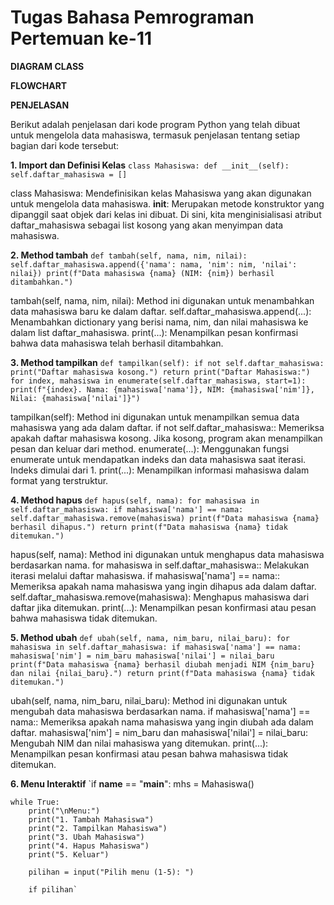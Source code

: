 # Tugas Bahasa Pemrograman Pertemuan ke-11

**DIAGRAM CLASS**

**FLOWCHART**

**PENJELASAN**

Berikut adalah penjelasan dari kode program Python yang telah dibuat untuk mengelola data mahasiswa, termasuk penjelasan tentang setiap bagian dari kode tersebut:

**1. Import dan Definisi Kelas**
`class Mahasiswa:
    def __init__(self):
        self.daftar_mahasiswa = []`

class Mahasiswa: Mendefinisikan kelas Mahasiswa yang akan digunakan untuk mengelola data mahasiswa.
__init__: Merupakan metode konstruktor yang dipanggil saat objek dari kelas ini dibuat. Di sini, kita menginisialisasi atribut daftar_mahasiswa sebagai list kosong yang akan menyimpan data mahasiswa.


**2. Method tambah**
`def tambah(self, nama, nim, nilai):
    self.daftar_mahasiswa.append({'nama': nama, 'nim': nim, 'nilai': nilai})
    print(f"Data mahasiswa {nama} (NIM: {nim}) berhasil ditambahkan.")`

tambah(self, nama, nim, nilai): Method ini digunakan untuk menambahkan data mahasiswa baru ke dalam daftar.
self.daftar_mahasiswa.append(...): Menambahkan dictionary yang berisi nama, nim, dan nilai mahasiswa ke dalam list daftar_mahasiswa.
print(...): Menampilkan pesan konfirmasi bahwa data mahasiswa telah berhasil ditambahkan.


**3. Method tampilkan**
`def tampilkan(self):
    if not self.daftar_mahasiswa:
        print("Daftar mahasiswa kosong.")
        return
    print("Daftar Mahasiswa:")
    for index, mahasiswa in enumerate(self.daftar_mahasiswa, start=1):
        print(f"{index}. Nama: {mahasiswa['nama']}, NIM: {mahasiswa['nim']}, Nilai: {mahasiswa['nilai']}")`
        
tampilkan(self): Method ini digunakan untuk menampilkan semua data mahasiswa yang ada dalam daftar.
if not self.daftar_mahasiswa:: Memeriksa apakah daftar mahasiswa kosong. Jika kosong, program akan menampilkan pesan dan keluar dari method.
enumerate(...): Menggunakan fungsi enumerate untuk mendapatkan indeks dan data mahasiswa saat iterasi. Indeks dimulai dari 1.
print(...): Menampilkan informasi mahasiswa dalam format yang terstruktur.


**4. Method hapus**
`def hapus(self, nama):
    for mahasiswa in self.daftar_mahasiswa:
        if mahasiswa['nama'] == nama:
            self.daftar_mahasiswa.remove(mahasiswa)
            print(f"Data mahasiswa {nama} berhasil dihapus.")
            return
    print(f"Data mahasiswa {nama} tidak ditemukan.")`
    
hapus(self, nama): Method ini digunakan untuk menghapus data mahasiswa berdasarkan nama.
for mahasiswa in self.daftar_mahasiswa:: Melakukan iterasi melalui daftar mahasiswa.
if mahasiswa['nama'] == nama:: Memeriksa apakah nama mahasiswa yang ingin dihapus ada dalam daftar.
self.daftar_mahasiswa.remove(mahasiswa): Menghapus mahasiswa dari daftar jika ditemukan.
print(...): Menampilkan pesan konfirmasi atau pesan bahwa mahasiswa tidak ditemukan.


**5. Method ubah**
`def ubah(self, nama, nim_baru, nilai_baru):
    for mahasiswa in self.daftar_mahasiswa:
        if mahasiswa['nama'] == nama:
            mahasiswa['nim'] = nim_baru
            mahasiswa['nilai'] = nilai_baru
            print(f"Data mahasiswa {nama} berhasil diubah menjadi NIM {nim_baru} dan nilai {nilai_baru}.")
            return
    print(f"Data mahasiswa {nama} tidak ditemukan.")`
    
ubah(self, nama, nim_baru, nilai_baru): Method ini digunakan untuk mengubah data mahasiswa berdasarkan nama.
if mahasiswa['nama'] == nama:: Memeriksa apakah nama mahasiswa yang ingin diubah ada dalam daftar.
mahasiswa['nim'] = nim_baru dan mahasiswa['nilai'] = nilai_baru: Mengubah NIM dan nilai mahasiswa yang ditemukan.
print(...): Menampilkan pesan konfirmasi atau pesan bahwa mahasiswa tidak ditemukan.


**6. Menu Interaktif**
`if __name__ == "__main__":
    mhs = Mahasiswa()
    
    while True:
        print("\nMenu:")
        print("1. Tambah Mahasiswa")
        print("2. Tampilkan Mahasiswa")
        print("3. Ubah Mahasiswa")
        print("4. Hapus Mahasiswa")
        print("5. Keluar")
        
        pilihan = input("Pilih menu (1-5): ")
        
        if pilihan`
